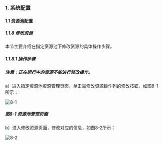 ### 1. 系统配置

#### 1.1 资源池配置

##### 1.1.8 修改资源

本节主要介绍在指定资源池下修改资源的具体操作步骤。

##### 1.1.8.1 操作步骤

##### 注意：正在运行中的资源不能进行修改操作。

a）进入指定资源池资源管理页面，单击需修改资源操作列的修改按钮，如图8-1所示：

![8-1](https://www.feisuanyz.com/fstest/xtpz/source_015.png)

##### 图8-1 资源池管理页面

b）进入修改资源页面，修改对应的信息，如图8-2所示：

![8-2](https://www.feisuanyz.com/fstest/xtpz/source_019.png)
